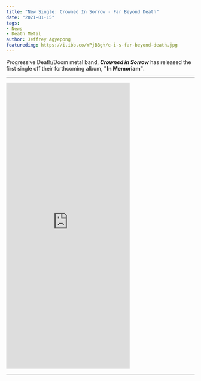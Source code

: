 ```yaml
---
title: "New Single: Crowned In Sorrow - Far Beyond Death"
date: "2021-01-15"
tags:
- News
- Death Metal
author: Jeffrey Agyepong
featuredimg: https://i.ibb.co/WPjBBgh/c-i-s-far-beyond-death.jpg
---
```


Progressive Death/Doom metal band, ***Crowned in Sorrow*** has released the first single off their forthcoming album, **"In Memoriam"**.

<hr>

<iframe style="border: 0; width: 330px; height: 766px;" src="https://bandcamp.com/EmbeddedPlayer/album=3443421701/size=large/bgcol=ffffff/linkcol=0687f5/transparent=true/" seamless><a href="https://crownedinsorrow.bandcamp.com/album/in-memoriam">In Memoriam by Crowned in Sorrow</a></iframe>

<hr>